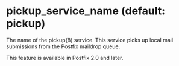 # pickup_service_name (default: pickup)

The name of the pickup(8) service. This service picks up local mail
submissions from the Postfix maildrop queue.




This feature is available in Postfix 2.0 and later.



